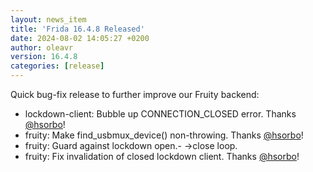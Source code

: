 ```yaml
---
layout: news_item
title: 'Frida 16.4.8 Released'
date: 2024-08-02 14:05:27 +0200
author: oleavr
version: 16.4.8
categories: [release]
---
```


Quick bug-fix release to further improve our Fruity backend:

- lockdown-client: Bubble up CONNECTION_CLOSED error. Thanks [@hsorbo][]!
- fruity: Make find_usbmux_device() non-throwing. Thanks [@hsorbo][]!
- fruity: Guard against lockdown open.- ->close loop.
- fruity: Fix invalidation of closed lockdown client. Thanks [@hsorbo][]!


[@hsorbo]: https://twitter.com/hsorbo
